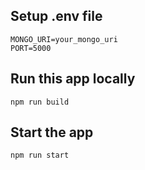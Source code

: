 ## Setup .env file

```
MONGO_URI=your_mongo_uri
PORT=5000
```

## Run this app locally
```
npm run build
```


## Start the app
```
npm run start
```
